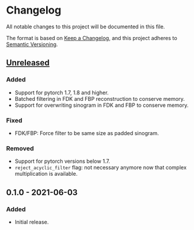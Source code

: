 # Changelog
All notable changes to this project will be documented in this file.

The format is based on [Keep a Changelog](https://keepachangelog.com/en/1.0.0/),
and this project adheres to [Semantic Versioning](https://semver.org/spec/v2.0.0.html).

## [Unreleased]
### Added
- Support for pytorch 1.7, 1.8 and higher.
- Batched filtering in FDK and FBP reconstruction to conserve memory.
- Support for overwriting sinogram in FDK and FBP to conserve memory.
### Fixed
- FDK/FBP: Force filter to be same size as padded sinogram.
### Removed
- Support for pytorch versions below 1.7.
- `reject_acyclic_filter` flag: not necessary anymore now that complex
  multiplication is available.

## 0.1.0 - 2021-06-03
### Added
- Initial release.

[Unreleased]: https://www.github.com/ahendriksen/ts_algorithms/compare/v0.1.0...develop
